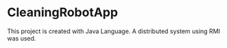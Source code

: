 # CleaningRobotApp
This project is created with Java Language. A distributed system using RMI was used.
